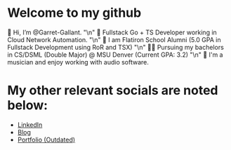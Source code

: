 # Welcome to my github
👋 Hi, I’m @Garret-Gallant. "\n"
👀 Fullstack Go + TS Developer working in Cloud Network Automation. "\n"
🌱 I am Flatiron School Alumni (5.0 GPA in Fullstack Development using RoR and TSX) "\n"
👨‍🎓 Pursuing my bachelors in CS/DSML (Double Major) @ MSU Denver (Current GPA: 3.2) "\n"
🎵 I'm a musician and enjoy working with audio software.

# My other relevant socials are noted below:

* [LinkedIn](https://www.linkedin.com/in/garret-gallant)
* [Blog](https://medium.com/@GarretGallant)
* [Portfolio (Outdated)](https://gallantsoftware.dev)

<!---
Garret-Gallant/Garret-Gallant is a ✨ special ✨ repository because its `README.md` (this file) appears on your GitHub profile.
You can click the Preview link to take a look at your changes.
--->
